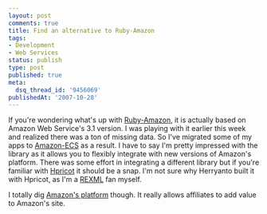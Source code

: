 ```yaml
---
layout: post
comments: true
title: Find an alternative to Ruby-Amazon
tags:
- Development
- Web Services
status: publish
type: post
published: true
meta:
  dsq_thread_id: '9456069'
publishedAt: '2007-10-28'
---
```


<p>If you're wondering what's up with <a href="https://www.caliban.org/ruby/ruby-amazon.shtml" title="Ruby-Amazon">Ruby-Amazon</a>, it is actually based on Amazon Web Service's 3.1 version. I was playing with it earlier this week and realized there was a ton of missing data. So I've migrated some of my apps to <a href="https://www.pluitsolutions.com/projects/amazon-ecs" title="Amazon-ECS">Amazon-ECS</a> as a result. I have to say I'm pretty impressed with the library as it allows you to flexibly integrate with new versions of Amazon's platform. There was some effort in integrating a different library but if you're familiar with <a href="https://code.whytheluckystiff.net/hpricot/">Hpricot</a> it should be a snap. I'm not sure why Herryanto built it with Hpricot, as I'm a <a href="https://www.germane-software.com/software/rexml/">REXML</a> fan myself.</p>
<p>I totally dig <a href="https://www.amazon.com/E-Commerce-Service-AWS-home-page/b?ie=UTF8&node=12738641&tag=ensolinc-20">Amazon's platform</a> though. It really allows affiliates to add value to Amazon's site.</p>
